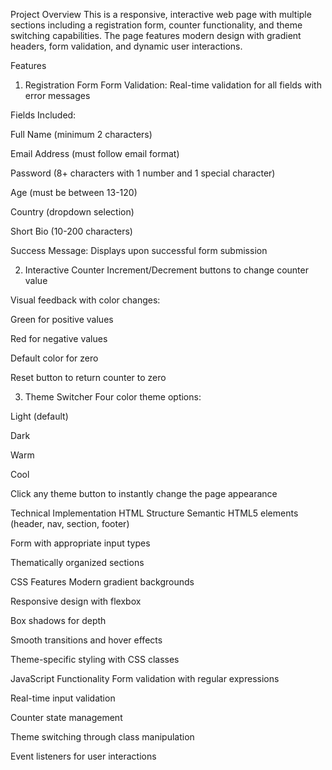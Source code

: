Project Overview
This is a responsive, interactive web page with multiple sections including a registration form, counter functionality, and theme switching capabilities. The page features modern design with gradient headers, form validation, and dynamic user interactions.

Features
1. Registration Form
Form Validation: Real-time validation for all fields with error messages

Fields Included:

Full Name (minimum 2 characters)

Email Address (must follow email format)

Password (8+ characters with 1 number and 1 special character)

Age (must be between 13-120)

Country (dropdown selection)

Short Bio (10-200 characters)

Success Message: Displays upon successful form submission

2. Interactive Counter
Increment/Decrement buttons to change counter value

Visual feedback with color changes:

Green for positive values

Red for negative values

Default color for zero

Reset button to return counter to zero

3. Theme Switcher
Four color theme options:

Light (default)

Dark

Warm

Cool

Click any theme button to instantly change the page appearance

Technical Implementation
HTML Structure
Semantic HTML5 elements (header, nav, section, footer)

Form with appropriate input types

Thematically organized sections

CSS Features
Modern gradient backgrounds

Responsive design with flexbox

Box shadows for depth

Smooth transitions and hover effects

Theme-specific styling with CSS classes

JavaScript Functionality
Form validation with regular expressions

Real-time input validation

Counter state management

Theme switching through class manipulation

Event listeners for user interactions